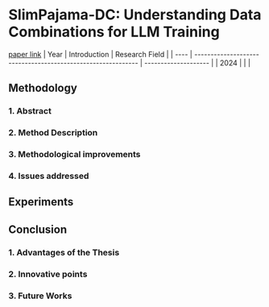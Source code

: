 # SlimPajama-DC: Understanding Data Combinations for LLM Training
[paper link](https://arxiv.org/pdf/2309.10818) 
| Year | Introduction                                                         | Research Field                 |
| ---- | ------------------------------------------------------------ | -------------------- |
| 2024 |           |          |

## Methodology

### 1. Abstract

### 2. Method Description 

### 3. Methodological improvements

### 4. Issues addressed 

## Experiments
  
## Conclusion

### 1. Advantages of the Thesis
  
### 2. Innovative points
 
### 3. Future Works
